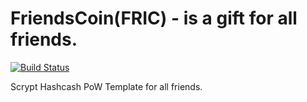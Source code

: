 FriendsCoin(FRIC) - is a gift for all friends.
===========

[![Build Status](https://travis-ci.org/RazorLove/foocoin.png?branch=master)](https://travis-ci.org/RazorLove/foocoin)


Scrypt Hashcash PoW Template for all friends.
